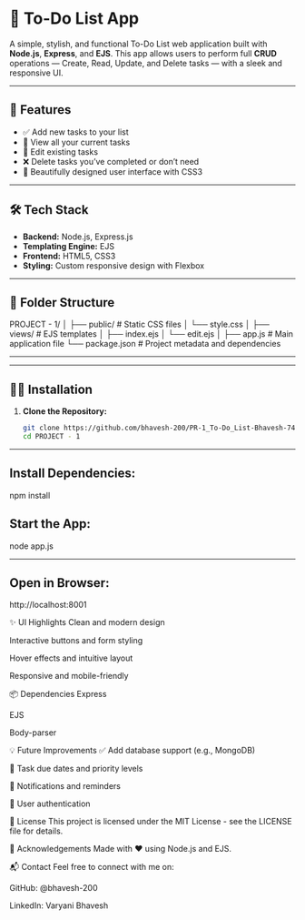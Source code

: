 # 📝 To-Do List App

A simple, stylish, and functional To-Do List web application built with **Node.js**, **Express**, and **EJS**. This app allows users to perform full **CRUD** operations — Create, Read, Update, and Delete tasks — with a sleek and responsive UI.

---

## 🚀 Features

- ✅ Add new tasks to your list
- 👀 View all your current tasks
- 📝 Edit existing tasks
- ❌ Delete tasks you’ve completed or don’t need
- 🎨 Beautifully designed user interface with CSS3

---

## 🛠️ Tech Stack

- **Backend:** Node.js, Express.js
- **Templating Engine:** EJS
- **Frontend:** HTML5, CSS3
- **Styling:** Custom responsive design with Flexbox

---

## 📁 Folder Structure

PROJECT - 1/
│
├── public/ # Static CSS files
│ └── style.css
│
├── views/ # EJS templates
│ ├── index.ejs
│ └── edit.ejs
│
├── app.js # Main application file
└── package.json # Project metadata and dependencies

---


---

## 🧑‍💻 Installation

1. **Clone the Repository:**
   ```bash
   git clone https://github.com/bhavesh-200/PR-1_To-Do_List-Bhavesh-7418.git
   cd PROJECT - 1

---

## Install Dependencies:

npm install

## Start the App:

node app.js

---

## Open in Browser:

http://localhost:8001

✨ UI Highlights
Clean and modern design

Interactive buttons and form styling

Hover effects and intuitive layout

Responsive and mobile-friendly

📦 Dependencies
Express

EJS

Body-parser

💡 Future Improvements
✅ Add database support (e.g., MongoDB)

📆 Task due dates and priority levels

🔔 Notifications and reminders

🔐 User authentication

📄 License
This project is licensed under the MIT License - see the LICENSE file for details.

🙌 Acknowledgements
Made with ❤️ using Node.js and EJS.

📬 Contact
Feel free to connect with me on:

GitHub: @bhavesh-200

LinkedIn: Varyani Bhavesh
